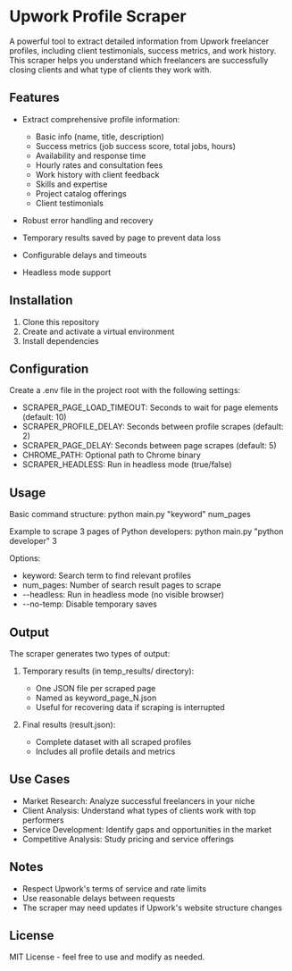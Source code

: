 # Upwork Profile Scraper

A powerful tool to extract detailed information from Upwork freelancer profiles, including client testimonials, success metrics, and work history. This scraper helps you understand which freelancers are successfully closing clients and what type of clients they work with.

## Features

- Extract comprehensive profile information:
  - Basic info (name, title, description)
  - Success metrics (job success score, total jobs, hours)
  - Availability and response time
  - Hourly rates and consultation fees
  - Work history with client feedback
  - Skills and expertise
  - Project catalog offerings
  - Client testimonials

- Robust error handling and recovery
- Temporary results saved by page to prevent data loss
- Configurable delays and timeouts
- Headless mode support

## Installation

1. Clone this repository
2. Create and activate a virtual environment
3. Install dependencies

## Configuration

Create a .env file in the project root with the following settings:

- SCRAPER_PAGE_LOAD_TIMEOUT: Seconds to wait for page elements (default: 10)
- SCRAPER_PROFILE_DELAY: Seconds between profile scrapes (default: 2)
- SCRAPER_PAGE_DELAY: Seconds between page scrapes (default: 5)
- CHROME_PATH: Optional path to Chrome binary
- SCRAPER_HEADLESS: Run in headless mode (true/false)

## Usage

Basic command structure:
python main.py "keyword" num_pages

Example to scrape 3 pages of Python developers:
python main.py "python developer" 3

Options:
- keyword: Search term to find relevant profiles
- num_pages: Number of search result pages to scrape
- --headless: Run in headless mode (no visible browser)
- --no-temp: Disable temporary saves

## Output

The scraper generates two types of output:

1. Temporary results (in temp_results/ directory):
   - One JSON file per scraped page
   - Named as keyword_page_N.json
   - Useful for recovering data if scraping is interrupted

2. Final results (result.json):
   - Complete dataset with all scraped profiles
   - Includes all profile details and metrics

## Use Cases

- Market Research: Analyze successful freelancers in your niche
- Client Analysis: Understand what types of clients work with top performers
- Service Development: Identify gaps and opportunities in the market
- Competitive Analysis: Study pricing and service offerings

## Notes

- Respect Upwork's terms of service and rate limits
- Use reasonable delays between requests
- The scraper may need updates if Upwork's website structure changes

## License

MIT License - feel free to use and modify as needed.
